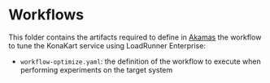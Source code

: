 # Workflows

This folder contains the artifacts required to define in [Akamas][Site] the workflow to tune the KonaKart service using LoadRunner Enterprise:

* `workflow-optimize.yaml`: the definition of the workflow to execute when performing experiments on the target system

[Site]: https://www.akamas.io/
